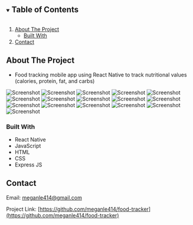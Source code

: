 <!-- TABLE OF CONTENTS -->
<details open="open">
  <summary><h2 style="display: inline-block">Table of Contents</h2></summary>
  <ol>
    <li>
      <a href="#about-the-project">About The Project</a>
      <ul>
        <li><a href="#built-with">Built With</a></li>
      </ul>
    </li>
    <li><a href="#contact">Contact</a></li>
  </ol>
</details>

<!-- ABOUT THE PROJECT -->
## About The Project

* Food tracking mobile app using React Native to track nutritional values (calories, protein, fat, and carbs)

![Screenshot](https://github.com/meganle414/food-tracker/blob/main/images/light_mode.png)
![Screenshot](https://github.com/meganle414/food-tracker/blob/main/images/dark_mode.png?raw=true)
![Screenshot](https://github.com/meganle414/food-tracker/blob/main/images/profile?raw=true)
![Screenshot](https://github.com/meganle414/food-tracker/blob/main/images/name_change.png?raw=true)
![Screenshot](https://github.com/meganle414/food-tracker/blob/main/images/settings.png?raw=true)
![Screenshot](https://github.com/meganle414/food-tracker/blob/main/images/goals.png?raw=true)
![Screenshot](https://github.com/meganle414/food-tracker/blob/main/images/calorie_goals.png?raw=true)
![Screenshot](https://github.com/meganle414/food-tracker/blob/main/images/nutrition_values_goals.png?raw=true)
![Screenshot](https://github.com/meganle414/food-tracker/blob/main/images/weight.png?raw=true)
![Screenshot](https://github.com/meganle414/food-tracker/blob/main/images/current_weight.png?raw=true)
![Screenshot](https://github.com/meganle414/food-tracker/blob/main/images/goal_weight.png?raw=true)
![Screenshot](https://github.com/meganle414/food-tracker/blob/main/images/nutrients_json.png?raw=true)
![Screenshot](https://github.com/meganle414/food-tracker/blob/main/images/adding_nutrient.png?raw=true)
![Screenshot](https://github.com/meganle414/food-tracker/blob/main/images/new_nutrient_json.png?raw=true)
![Screenshot](https://github.com/meganle414/food-tracker/blob/main/images/search_existing_json.png?raw=true)
![Screenshot](https://github.com/meganle414/food-tracker/blob/main/images/updated_nutrients_json.png?raw=true)


### Built With

* React Native
* JavaScript
* HTML
* CSS
* Express JS

<!-- CONTACT -->
## Contact

Email: meganle414@gmail.com

Project Link: [https://github.com/meganle414/food-tracker](https://github.com/meganle414/food-tracker)

[linkedin-url]: https://linkedin.com/in/meganle414/
